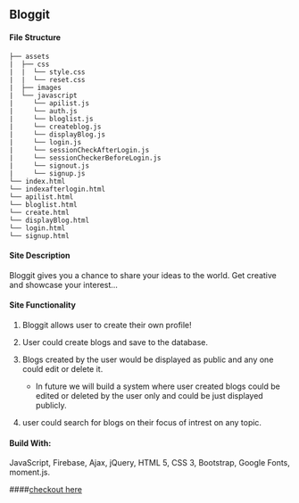 ## Bloggit

#### File Structure

```
├── assets
|  ├── css
|  |  └── style.css
|  |  └── reset.css
|  ├── images
|  └── javascript
|     └── apilist.js
|     └── auth.js
|     └── bloglist.js
|     └── createblog.js
|     └── displayBlog.js
|     └── login.js
|     └── sessionCheckAfterLogin.js
|     └── sessionCheckerBeforeLogin.js
|     └── signout.js
|     └── signup.js
└── index.html
└── indexafterlogin.html
└── apilist.html
└── bloglist.html
└── create.html
└── displayBlog.html
└── login.html
└── signup.html

```

#### Site Description

Bloggit gives you a chance to share your ideas to the world. Get creative and showcase your interest...

#### Site Functionality

1. Bloggit allows user to create their own profile!

2. User could create blogs and save to the database.

3. Blogs created by the user would be displayed as public and any one could edit or delete it.

   - In future we will build a system where user created blogs could be edited or deleted by the user only and could be just displayed publicly.

4. user could search for blogs on their focus of intrest on any topic.

#### Build With:

JavaScript, Firebase, Ajax, jQuery, HTML 5, CSS 3, Bootstrap, Google Fonts, moment.js.

####[checkout here](https://priyanshkumar.github.io/Bloggit/)
